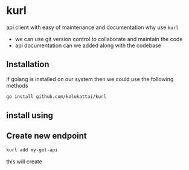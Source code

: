 # kurl
api client with easy of maintenance and documentation 
why use `kurl`
- we can use git version control to collaborate and maintain the code
- api documentation can we added along with the codebase

## Installation
if golang is installed on our system then we could use the following methods
```sh
go install github.com/kolukattai/kurl
```

## install using

## Create new endpoint
```sh
kurl add my-get-api
```
this will create 